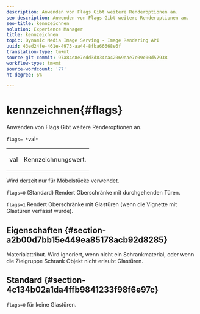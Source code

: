 ```yaml
---
description: Anwenden von Flags Gibt weitere Renderoptionen an.
seo-description: Anwenden von Flags Gibt weitere Renderoptionen an.
seo-title: kennzeichnen
solution: Experience Manager
title: kennzeichnen
topic: Dynamic Media Image Serving - Image Rendering API
uuid: 43ed24fe-461e-4973-aa44-8fba66668e6f
translation-type: tm+mt
source-git-commit: 97a84e8e7edd3d834ca42069eae7c09c00d57938
workflow-type: tm+mt
source-wordcount: '77'
ht-degree: 6%

---
```



# kennzeichnen{#flags}

Anwenden von Flags Gibt weitere Renderoptionen an.

`flags= *`val`*`

<table id="simpletable_00B21BD9E47E4D2FB0042CB507431916"> 
 <tr class="strow"> 
  <td class="stentry"> <p><span class="varname"> val</span> </p> </td> 
  <td class="stentry"> <p>Kennzeichnungswert. </p></td> 
 </tr> 
</table>

Wird derzeit nur für Möbelstücke verwendet.

`flags=0` (Standard) Rendert Oberschränke mit durchgehenden Türen.

`flags=1` Rendert Oberschränke mit Glastüren (wenn die Vignette mit Glastüren verfasst wurde).

## Eigenschaften {#section-a2b00d7bb15e449ea85178acb92d8285}

Materialattribut. Wird ignoriert, wenn nicht ein Schrankmaterial, oder wenn die Zielgruppe Schrank Objekt nicht erlaubt Glastüren.

## Standard {#section-4c134b02a1da4ffb9841233f98f6e97c}

`flags=0` für keine Glastüren.
